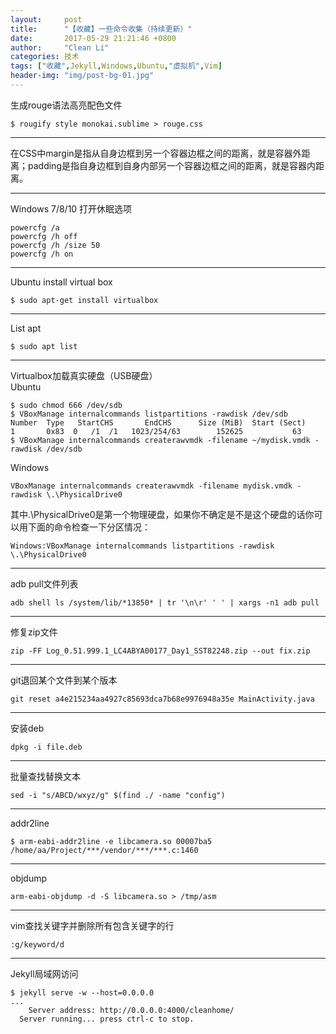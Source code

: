 ```yaml
---
layout:     post
title:      "【收藏】一些命令收集（持续更新）"
date:       2017-05-29 21:21:46 +0800
author:     "Clean Li"
categories: 技术
tags: ["收藏",Jekyll,Windows,Ubuntu,"虚拟机",Vim]
header-img: "img/post-bg-01.jpg"
---
```

生成rouge语法高亮配色文件
```
$ rougify style monokai.sublime > rouge.css
```
---

在CSS中margin是指从自身边框到另一个容器边框之间的距离，就是容器外距离；padding是指自身边框到自身内部另一个容器边框之间的距离，就是容器内距离。

---

Windows 7/8/10 打开休眠选项
```
powercfg /a
powercfg /h off
powercfg /h /size 50
powercfg /h on
```
---

Ubuntu install virtual box
```
$ sudo apt-get install virtualbox
```
---

List apt
```
$ sudo apt list
```
---

Virtualbox加载真实硬盘（USB硬盘）<br>
Ubuntu
```
$ sudo chmod 666 /dev/sdb
$ VBoxManage internalcommands listpartitions -rawdisk /dev/sdb
Number  Type   StartCHS       EndCHS      Size (MiB)  Start (Sect)
1       0x83  0   /1  /1   1023/254/63        152625           63
$ VBoxManage internalcommands createrawvmdk -filename ~/mydisk.vmdk -rawdisk /dev/sdb
```
Windows
```
VBoxManage internalcommands createrawvmdk -filename mydisk.vmdk -rawdisk \.\PhysicalDrive0
```
其中\.\PhysicalDrive0是第一个物理硬盘，如果你不确定是不是这个硬盘的话你可以用下面的命令检查一下分区情况：
```
Windows:VBoxManage internalcommands listpartitions -rawdisk \.\PhysicalDrive0
```
---

adb pull文件列表
```
adb shell ls /system/lib/*13850* | tr '\n\r' ' ' | xargs -n1 adb pull
```
---

修复zip文件
```
zip -FF Log_0.51.999.1_LC4ABYA00177_Day1_SST82248.zip --out fix.zip
```
---

git退回某个文件到某个版本
```
git reset a4e215234aa4927c85693dca7b68e9976948a35e MainActivity.java
```
---

安装deb
```
dpkg -i file.deb
```
---

批量查找替换文本
```
sed -i "s/ABCD/wxyz/g" $(find ./ -name "config")
```
---

addr2line
```
$ arm-eabi-addr2line -e libcamera.so 00007ba5
/home/aa/Project/***/vendor/***/***.c:1460
```
---

objdump
```
arm-eabi-objdump -d -S libcamera.so > /tmp/asm
```
---

vim查找关键字并删除所有包含关键字的行
```
:g/keyword/d
```
---

Jekyll局域网访问
```
$ jekyll serve -w --host=0.0.0.0
...
    Server address: http://0.0.0.0:4000/cleanhome/
  Server running... press ctrl-c to stop.
```

